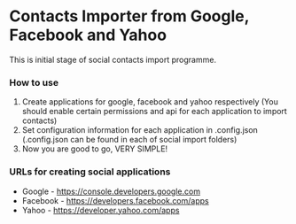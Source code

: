 # Contacts Importer from Google, Facebook and Yahoo
This is initial stage of social contacts import programme.


### How to use
1. Create applications for google, facebook and yahoo respectively (You should enable certain permissions and api for each application to import contacts)
2. Set configuration information for each application in .config.json (.config.json can be found in each of social import folders)
3. Now you are good to go, VERY SIMPLE!

### URLs for creating social applications
 - Google - https://console.developers.google.com
 - Facebook - https://developers.facebook.com/apps
 - Yahoo - https://developer.yahoo.com/apps
